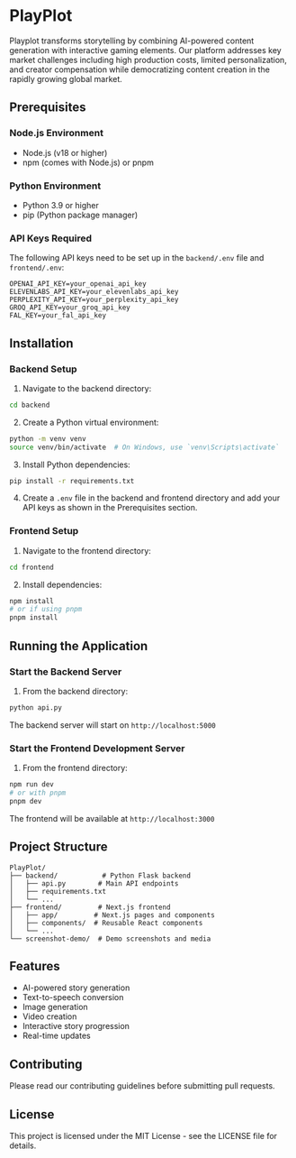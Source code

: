 # PlayPlot

Playplot transforms storytelling by combining AI-powered content generation with interactive gaming elements. Our platform addresses key market challenges including high production costs, limited personalization, and creator compensation while democratizing content creation in the rapidly growing global market.

## Prerequisites

### Node.js Environment
- Node.js (v18 or higher)
- npm (comes with Node.js) or pnpm

### Python Environment
- Python 3.9 or higher
- pip (Python package manager)

### API Keys Required
The following API keys need to be set up in the `backend/.env` file and `frontend/.env`:
```env
OPENAI_API_KEY=your_openai_api_key
ELEVENLABS_API_KEY=your_elevenlabs_api_key
PERPLEXITY_API_KEY=your_perplexity_api_key
GROQ_API_KEY=your_groq_api_key
FAL_KEY=your_fal_api_key
```

## Installation

### Backend Setup
1. Navigate to the backend directory:
```bash
cd backend
```

2. Create a Python virtual environment:
```bash
python -m venv venv
source venv/bin/activate  # On Windows, use `venv\Scripts\activate`
```

3. Install Python dependencies:
```bash
pip install -r requirements.txt
```

4. Create a `.env` file in the backend and frontend directory and add your API keys as shown in the Prerequisites section.

### Frontend Setup
1. Navigate to the frontend directory:
```bash
cd frontend
```

2. Install dependencies:
```bash
npm install
# or if using pnpm
pnpm install
```

## Running the Application

### Start the Backend Server
1. From the backend directory:
```bash
python api.py
```
The backend server will start on `http://localhost:5000`

### Start the Frontend Development Server
1. From the frontend directory:
```bash
npm run dev
# or with pnpm
pnpm dev
```
The frontend will be available at `http://localhost:3000`

## Project Structure

```
PlayPlot/
├── backend/           # Python Flask backend
│   ├── api.py        # Main API endpoints
│   ├── requirements.txt
│   └── ...
├── frontend/         # Next.js frontend
│   ├── app/         # Next.js pages and components
│   ├── components/  # Reusable React components
│   └── ...
└── screenshot-demo/  # Demo screenshots and media
```

## Features
- AI-powered story generation
- Text-to-speech conversion
- Image generation
- Video creation
- Interactive story progression
- Real-time updates

## Contributing
Please read our contributing guidelines before submitting pull requests.

## License
This project is licensed under the MIT License - see the LICENSE file for details.
